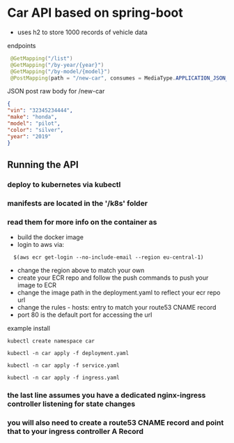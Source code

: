 # Car API based on spring-boot
  * uses h2 to store 1000 records of vehicle data

endpoints

```java
 @GetMapping("/list")
 @GetMapping("/by-year/{year}")
 @GetMapping("/by-model/{model}")
 @PostMapping(path = "/new-car", consumes = MediaType.APPLICATION_JSON_VALUE, produces = "application/json")
```
JSON post raw body for /new-car
 ```json
{
"vin": "32345234444",
"make": "honda",
"model": "pilot",
"color": "silver",
"year": "2019"
}
 ```
## Running the API
 ### deploy to kubernetes via kubectl
 ### manifests are located in the '/k8s' folder
 ### read them for more info on the container as
 * build the docker image
 * login to aws via:
 ```console
   $(aws ecr get-login --no-include-email --region eu-central-1)
 ```
 * change the region above to match your own
 * create your ECR repo and follow the push commands to push your image to ECR
 * change the image path in the deployment.yaml to reflect your ecr repo url
 * change the rules - hosts: entry to match your route53 CNAME record
 * port 80 is the default port for accessing the url


 example install
 ```console
 kubectl create namespace car
 ```
 ```console
 kubectl -n car apply -f deployment.yaml
 ```
 ```console
 kubectl -n car apply -f service.yaml
 ```
 ```console
 kubectl -n car apply -f ingress.yaml
 ```
### the last line assumes you have a dedicated nginx-ingress controller listening for state changes
### you will also need to create a route53 CNAME record and point that to your ingress controller A Record